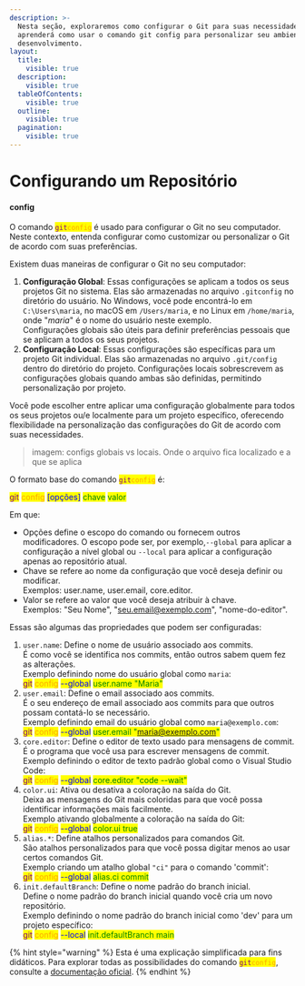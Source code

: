 ```yaml
---
description: >-
  Nesta seção, exploraremos como configurar o Git para suas necessidades. Você
  aprenderá como usar o comando git config para personalizar seu ambiente de
  desenvolvimento.
layout:
  title:
    visible: true
  description:
    visible: true
  tableOfContents:
    visible: true
  outline:
    visible: true
  pagination:
    visible: true
---
```


# Configurando um Repositório

#### config

O comando <mark style="color:purple;">`git`</mark><mark style="color:orange;">`config`</mark> é usado para configurar o Git no seu computador. Neste contexto, entenda configurar como customizar ou personalizar o Git de acordo com suas preferências.

Existem duas maneiras de configurar o Git no seu computador:

1. **Configuração Global**: Essas configurações se aplicam a todos os seus projetos Git no sistema. Elas são armazenadas no arquivo `.gitconfig` no diretório do usuário. No Windows, você pode encontrá-lo em `C:\Users\maria`, no macOS em `/Users/maria`, e no Linux em `/home/maria`, onde "_maria_" é o nome do usuário neste exemplo. \
   Configurações globais são úteis para definir preferências pessoais que se aplicam a todos os seus projetos.
2. **Configuração Local**: Essas configurações são específicas para um projeto Git individual. Elas são armazenadas no arquivo `.git/config` dentro do diretório do projeto. Configurações locais sobrescrevem as configurações globais quando ambas são definidas, permitindo personalização por projeto.

Você pode escolher entre aplicar uma configuração globalmente para todos os seus projetos ou/e localmente para um projeto específico, oferecendo flexibilidade na personalização das configurações do Git de acordo com suas necessidades.

> imagem: configs globais vs locais. Onde o arquivo fica localizado e a que se aplica

O formato base do comando <mark style="color:purple;">`git`</mark><mark style="color:orange;">`config`</mark> é:

<mark style="color:purple;">git</mark> <mark style="color:orange;">config</mark> <mark style="color:blue;">\[opções]</mark> <mark style="color:green;">chave</mark> <mark style="color:green;">valor</mark>

Em que:

* Opções define o escopo do comando ou fornecem outros modificadores. O escopo pode ser, por exemplo,`--global` para aplicar a configuração a nível global ou `--local` para aplicar a configuração apenas ao repositório atual.
* Chave se refere ao nome da configuração que você deseja definir ou modificar.\
  Exemplos: user.name, user.email, core.editor.
* Valor se refere ao valor que você deseja atribuir à chave.\
  Exemplos: "Seu Nome", "seu.email@exemplo.com", "nome-do-editor".

Essas são algumas das propriedades que podem ser configuradas:

1. `user.name`: Define o nome de usuário associado aos commits.\
   É como você se identifica nos commits, então outros sabem quem fez as alterações.\
   Exemplo definindo nome do usuário global como `maria`:  \
   <mark style="color:purple;">git</mark> <mark style="color:orange;">config</mark> <mark style="color:blue;">--global</mark> <mark style="color:green;">user.name "Maria"</mark>
2. `user.email`: Define o email associado aos commits.\
   É o seu endereço de email associado aos commits para que outros possam contatá-lo se necessário.\
   Exemplo definindo email do usuário global como `maria@exemplo.com`:  \
   <mark style="color:purple;">git</mark> <mark style="color:orange;">config</mark> <mark style="color:blue;">--global</mark> <mark style="color:green;">user.email "maria@exemplo.com"</mark>&#x20;
3. `core.editor`: Define o editor de texto usado para mensagens de commit.\
   É o programa que você usa para escrever mensagens de commit.\
   Exemplo definindo o editor de texto padrão global como o Visual Studio Code: \
   <mark style="color:purple;">git</mark> <mark style="color:orange;">config</mark> <mark style="color:blue;">--global</mark> <mark style="color:green;">core.editor "code --wait"</mark>
4. `color.ui`: Ativa ou desativa a coloração na saída do Git. \
   Deixa as mensagens do Git mais coloridas para que você possa identificar informações mais facilmente.\
   Exemplo ativando globalmente a coloração na saída do Git: \
   <mark style="color:purple;">git</mark> <mark style="color:orange;">config</mark> <mark style="color:blue;">--global</mark> <mark style="color:green;">color.ui true</mark>
5. `alias.*`: Define atalhos personalizados para comandos Git. \
   São atalhos personalizados para que você possa digitar menos ao usar certos comandos Git.\
   Exemplo criando um atalho global `"ci"` para o comando 'commit':  \
   <mark style="color:purple;">git</mark> <mark style="color:orange;">config</mark> <mark style="color:blue;">--global</mark> <mark style="color:green;">alias.ci commit</mark>
6. `init.defaultBranch`: Define o nome padrão do branch inicial.\
   Define o nome padrão do branch inicial quando você cria um novo repositório.\
   Exemplo definindo o nome padrão do branch inicial como 'dev' para um projeto específico:\
   <mark style="color:purple;">git</mark> <mark style="color:orange;">config</mark> <mark style="color:blue;">--local</mark> <mark style="color:green;">init.defaultBranch main</mark>



{% hint style="warning" %}
Esta é uma explicação simplificada para fins didáticos. Para explorar todas as possibilidades do comando <mark style="color:purple;">`git`</mark><mark style="color:orange;">`config`</mark>, consulte a [documentação oficial](https://git-scm.com/docs/git-config).
{% endhint %}
